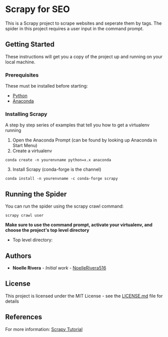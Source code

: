 # Scrapy for SEO

This is a Scrapy project to scrape websites and seperate them by tags. The spider in this project requires a user input in the command prompt. 

## Getting Started

These instructions will get you a copy of the project up and running on your local machine.

### Prerequisites

These must be installed before starting:

* [Python](https://www.python.org/downloads/)
* [Anaconda](https://docs.anaconda.com/anaconda/install/)


### Installing Scrapy

A step by step series of examples that tell you how to get a virtualenv running

1. Open the Anaconda Prompt (can be found by looking up Anaconda in Start Menu)
2. Create a virtualenv
```
conda create -n yourenvname python=x.x anaconda
```
3. Install Scrapy (conda-forge is the channel)
```
conda install -n yourenvname -c conda-forge scrapy
```


## Running the Spider

You can run the spider using the scrapy crawl command:
```
scrapy crawl user
```
**Make sure to use the command prompt, activate your virtualenv, and choose the project's top level directory**
* Top level directory: 

## Authors

* **Noelle Rivera** - *Initial work* - [NoelleRivera516](https://github.com/Noelle516)

## License

This project is licensed under the MIT License - see the [LICENSE.md](LICENSE.md) file for details

## References
For more information: [Scrapy Tutorial](https://doc.scrapy.org/en/latest/intro/tutorial.html)
